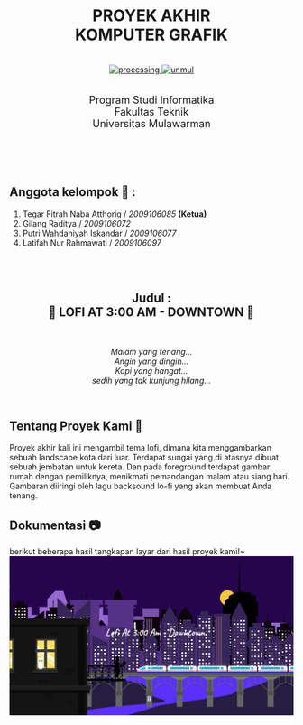 <div align="center">
    <h1>PROYEK AKHIR<br><b>KOMPUTER GRAFIK</b></h1><br>
    <div>
        <a href="https://processing.org/">
            <img src="https://processing.org/favicon.svg?v=0f0dee6220d6f6497709adb2b39b429a" alt="processing" height="200">
        </a>
        <a href="https://unmul.ac.id/">
            <img src="https://upload.wikimedia.org/wikipedia/id/8/83/Unmul_logo_low.svg" alt="unmul" height="200">
        </a>
    </div>
</div>
<br>
<div align="center">
    <p style="font-size: 18px;">
        Program Studi Informatika<br>
        Fakultas Teknik<br>
        Universitas Mulawarman
    </p>
</div>
<br><br><br>

## Anggota kelompok 👤 :
1. Tegar Fitrah Naba Atthoriq / _2009106085_ **(Ketua)**
2. Gilang Raditya / _2009106072_
3. Putri Wahdaniyah Iskandar / _2009106077_
4. Latifah Nur Rahmawati / _2009106097_

<br><br>
<div align="center">
    <h2>Judul : <br><b>🎵 LOFI AT 3:00 AM - DOWNTOWN 🏢</b></h2>
    <br>
    <p>
        <i>
            Malam yang tenang...<br>
            Angin yang dingin...<br>
            Kopi yang hangat...<br>
            sedih yang tak kunjung hilang...<br>
        </i>
    </p>
</div>
<br>

## Tentang Proyek Kami 👋
Proyek akhir kali ini mengambil tema lofi, dimana kita menggambarkan 
sebuah landscape kota dari luar. Terdapat sungai yang di atasnya dibuat 
sebuah jembatan untuk kereta. Dan pada foreground terdapat gambar rumah 
dengan pemiliknya, menikmati pemandangan malam atau siang hari. 
Gambaran diiringi oleh lagu backsound lo-fi yang akan membuat Anda tenang.

## Dokumentasi 📷
berikut beberapa hasil tangkapan layar dari hasil proyek kami!~
<br>
<img src="https://github.com/tegarfn/Processing-ProyekAkhir/blob/main/assets/intro.png" alt="intro">